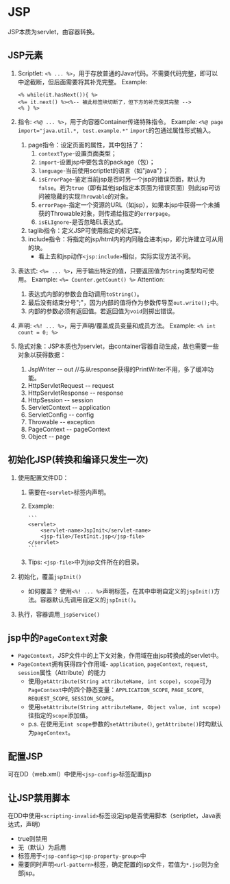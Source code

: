 # JSP
JSP本质为servlet，由容器转换。

## JSP元素
1. Scriptlet: `<% ... %>`，用于存放普通的Java代码。不需要代码完整，即可以中途截断，但后面需要将其补充完整。
   Example: 
   ```
   <% while(it.hasNext()){ %>
   <%= it.next() %><%-- 被此标签块切断了，但下方的补充使其完整 -->
   <% } %>
   ```

2. 指令: `<%@ ... %>`，用于向容器Container传递特殊指令。
   Example: `<%@ page import="java.util.*, test.example.*"`
   `import`的包通过属性形式输入。
	1. page指令：设定页面的属性，其中包括了：
		1. `contextType`-设置页面类型；
		2. `import`-设置jsp中要包含的package（包）；
		3. `language`-当前使用scriptlet的语言（如"java"）；
		4. `isErrorPage`-鉴定当前jsp是否时另一个jsp的错误页面，默认为`false`。若为`true`（即有其他jsp指定本页面为错误页面）则此jsp可访问被隐藏的实现`Throwable`的对象。
		5. `errorPage`-指定一个资源的URL（如jsp），如果本jsp中获得一个未捕获的Throwable对象，则传递给指定的`errorpage`。 
		6. `isELIgnore`-是否忽略EL表达式。
	2. taglib指令：定义JSP可使用指定的标记库。
	3. include指令：将指定的jsp/html内的内同融合进本jsp，即允许建立可从用的块。
		- 看上去和jsp动作`<jsp:include>`相似，实际实现方法不同。



3. 表达式: `<%= ... %>`，用于输出特定的值，只要返回值为`String`类型均可使用。
   Example: `<%= Counter.getCount() %>`
   Attention: 
    1. 表达式内部的参数会自动调用`toString()`。
    2. 最后没有结束分号";"，因为内部的值将作为参数传导至`out.write();`中。
    3. 内部的参数必须有返回值。若返回值为`void`则掷出错误。

4. 声明: `<%! ... %>`，用于声明/覆盖成员变量和成员方法。
   Example: `<% int count = 0; %>`

5. 隐式对象：JSP本质也为servlet，由container容器自动生成，故也需要一些对象以获得数据：
	1. JspWriter -- out //与从response获得的PrintWriter不用，多了缓冲功能。
	2. HttpServletRequest -- request
	3. HttpServletResponse -- response
	4. HttpSession -- session
	5. ServletContext -- application
	6. ServletConfig -- config
	7. Throwable -- exception
	8. PageContext -- pageContext
	9. Object -- page

## 初始化JSP(转换和编译只发生一次)
1. 使用配置文件DD：
	1. 需要在`<servlet>`标签内声明。
	2. Example:

           ```
           <servlet>
               <servlet-name>JspInit</servlet-name>
               <jsp-file>/TestInit.jsp</jsp-file>
           </servlet>
           ```
      3. Tips: `<jsp-file>`中为jsp文件所在的目录。


2. 初始化，覆盖`jspInit()`
   - 如何覆盖？ 使用`<%! ... %>`声明标签，在其中申明自定义的`jspInit()`方法。容器默认先调用自定义的`jspInit()`。

3. 执行，容器调用`_jspService()`

## jsp中的`PageContext`对象
- `PageContext`，JSP文件中的上下文对象，作用域在由jsp转换成的servlet中。
- `PageContext`拥有获得四个作用域- `application`, `pageContext`, `request`, `session`属性（Attribute）的能力
	- 使用`getAttribute(String attributeName, int scope)`，`scope`可为`PageContext`中的四个静态变量：`APPLICATION_SCOPE`, `PAGE_SCOPE`, `REQUEST_SCOPE`, `SESSION_SCOPE`。
	- 使用`setAttribute(String attributeName, Object value, int scope)`往指定的`scope`添加值。
	- p.s. 在使用无`int scope`参数的`setAttribute()`, `getAttribute()`时均默认为`pageContext`。

## 配置JSP
可在DD（web.xml）中使用`<jsp-config>`标签配置jsp


##  让JSP禁用脚本
在DD中使用`<scripting-invalid>`标签设定jsp是否使用脚本（seriptlet，Java表达式，声明）
- true则禁用
- 无（默认）为启用
- 标签用于`<jsp-config><jsp-property-group>`中
- 需要同时声明`<url-pattern>`标签，确定配置的jsp文件，若值为`*.jsp`则为全部jsp。

